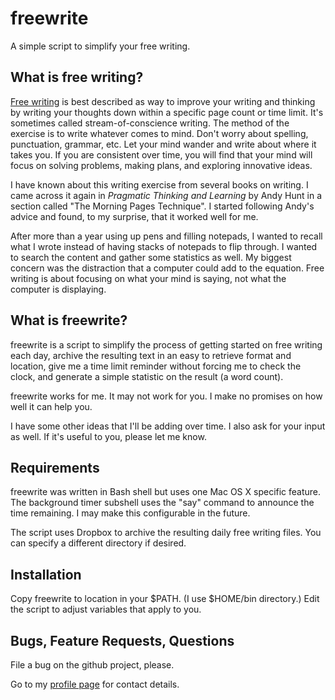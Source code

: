 # freewrite #

A simple script to simplify your free writing.

## What is free writing? ##

[Free writing](http://en.wikipedia.org/wiki/Free_writing) is best described as
way to improve your writing and thinking by writing your thoughts down within a
specific page count or time limit. It's sometimes called stream-of-conscience
writing. The method of the exercise is to write whatever comes to mind. Don't
worry about spelling, punctuation, grammar, etc. Let your mind wander and write
about where it takes you. If you are consistent over time, you will find that
your mind will focus on solving problems, making plans, and exploring innovative
ideas.

I have known about this writing exercise from several books on writing. I came
across it again in _Pragmatic Thinking and Learning_ by Andy Hunt in a section
called "The Morning Pages Technique". I started following Andy's advice and
found, to my surprise, that it worked well for me.

After more than a year using up pens and filling notepads, I wanted to recall
what I wrote instead of having stacks of notepads to flip through. I wanted to
search the content and gather some statistics as well. My biggest concern was
the distraction that a computer could add to the equation. Free writing is about
focusing on what your mind is saying, not what the computer is displaying.

## What is freewrite? ##

freewrite is a script to simplify the process of getting started on free writing
each day, archive the resulting text in an easy to retrieve format and location,
give me a time limit reminder without forcing me to check the clock, and
generate a simple statistic on the result (a word count).

freewrite works for me. It may not work for you. I make no promises on how well
it can help you.

I have some other ideas that I'll be adding over time. I also ask for your input
as well. If it's useful to you, please let me know.

## Requirements ##

freewrite was written in Bash shell but uses one Mac OS X specific feature. The
background timer subshell uses the "say" command to announce the time remaining.
I may make this configurable in the future.

The script uses Dropbox to archive the resulting daily free writing files. You
can specify a different directory if desired.

## Installation ##

Copy freewrite to location in your $PATH. (I use $HOME/bin directory.) Edit the
script to adjust variables that apply to you.

## Bugs, Feature Requests, Questions ##

File a bug on the github project, please. 

Go to my [profile page](http://ikawnoclast.com) for contact details.
